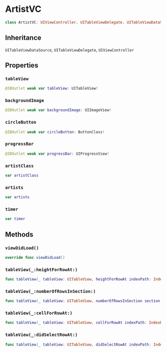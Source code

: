 # ArtistVC

``` swift
class ArtistVC: UIViewController, UITableViewDelegate, UITableViewDataSource 
```

## Inheritance

`UITableViewDataSource`, `UITableViewDelegate`, `UIViewController`

## Properties

### `tableView`

``` swift
@IBOutlet weak var tableView: UITableView!
```

### `backgroundImage`

``` swift
@IBOutlet weak var backgroundImage: UIImageView!
```

### `circleButton`

``` swift
@IBOutlet weak var circleButton: ButtonClass!
```

### `progressBar`

``` swift
@IBOutlet weak var progressBar: UIProgressView!
```

### `artistClass`

``` swift
var artistClass 
```

### `artists`

``` swift
var artists 
```

### `timer`

``` swift
var timer 
```

## Methods

### `viewDidLoad()`

``` swift
override func viewDidLoad() 
```

### `tableView(_:heightForRowAt:)`

``` swift
func tableView(_ tableView: UITableView, heightForRowAt indexPath: IndexPath) -> CGFloat 
```

### `tableView(_:numberOfRowsInSection:)`

``` swift
func tableView(_ tableView: UITableView, numberOfRowsInSection section: Int) -> Int 
```

### `tableView(_:cellForRowAt:)`

``` swift
func tableView(_ tableView: UITableView, cellForRowAt indexPath: IndexPath) -> UITableViewCell 
```

### `tableView(_:didSelectRowAt:)`

``` swift
func tableView(_ tableView: UITableView, didSelectRowAt indexPath: IndexPath) 
```
